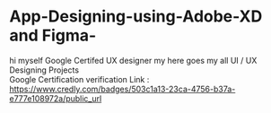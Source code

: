 # App-Designing-using-Adobe-XD and Figma-
hi  myself Google Certifed UX designer my  here goes my all UI / UX Designing Projects  
Google Certification verification Link : https://www.credly.com/badges/503c1a13-23ca-4756-b37a-e777e108972a/public_url
